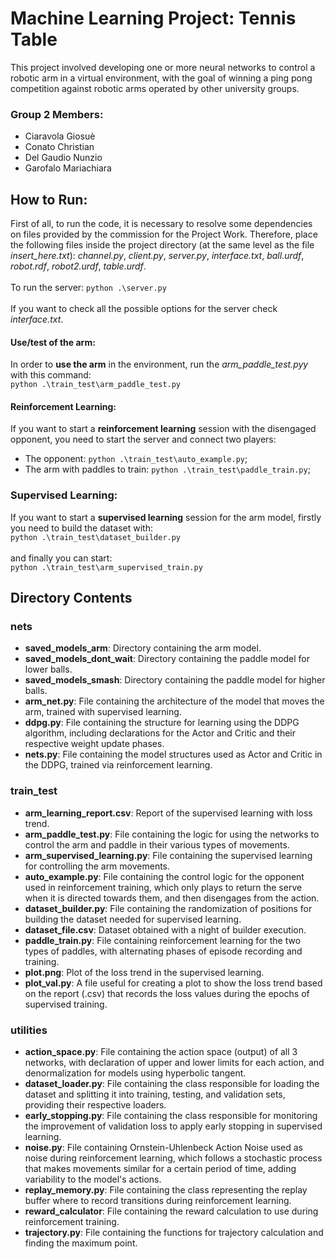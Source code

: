 # Machine Learning Project: Tennis Table
This project involved developing one or more neural networks to control a robotic arm in a virtual environment, with the goal of winning a ping pong competition against robotic arms operated by other university groups.

### Group 2 Members:
- Ciaravola Giosuè
- Conato Christian
- Del Gaudio Nunzio
- Garofalo Mariachiara

## How to Run:
First of all, to run the code, it is necessary to resolve some dependencies on files provided by the commission for the Project Work. Therefore, place the following files inside the project directory (at the same level as the file _insert_here.txt_): _channel.py_, _client.py_, _server.py_, _interface.txt_, _ball.urdf_, _robot.rdf_, _robot2.urdf_, _table.urdf_.\
\
To run the server:
`python .\server.py`\
\
If you want to check all the possible options for the server check _interface.txt_.


#### Use/test of the arm:
In order to **use the arm** in the environment, run the _arm_paddle_test.pyy_ with this command:\
`python .\train_test\arm_paddle_test.py`

#### Reinforcement Learning:
If you want to start a **reinforcement learning** session with the disengaged opponent, you need to start the server and connect two players:
- The opponent: `python .\train_test\auto_example.py`;
- The arm with paddles to train: `python .\train_test\paddle_train.py`;

### Supervised Learning:
If you want to start a **supervised learning** session for the arm model, firstly you need to build the dataset with:\
`python .\train_test\dataset_builder.py`\
\
and finally you can start:\
`python .\train_test\arm_supervised_train.py`

## Directory Contents

### nets
- **saved_models_arm**: Directory containing the arm model.
- **saved_models_dont_wait**: Directory containing the paddle model for lower balls.
- **saved_models_smash**: Directory containing the paddle model for higher balls.
- **arm_net.py**: File containing the architecture of the model that moves the arm, trained with supervised learning.
- **ddpg.py**: File containing the structure for learning using the DDPG algorithm, including declarations for the Actor and Critic and their respective weight update phases.
- **nets.py**: File containing the model structures used as Actor and Critic in the DDPG, trained via reinforcement learning.

### train_test
- **arm_learning_report.csv**: Report of the supervised learning with loss trend.
- **arm_paddle_test.py**: File containing the logic for using the networks to control the arm and paddle in their various types of movements.
- **arm_supervised_learning.py**: File containing the supervised learning for controlling the arm movements.
- **auto_example.py**: File containing the control logic for the opponent used in reinforcement training, which only plays to return the serve when it is directed towards them, and then disengages from the action.
- **dataset_builder.py**: File containing the randomization of positions for building the dataset needed for supervised learning.
- **dataset_file.csv**: Dataset obtained with a night of builder execution.
- **paddle_train.py**: File containing reinforcement learning for the two types of paddles, with alternating phases of episode recording and training.
- **plot.png**: Plot of the loss trend in the supervised learning.
- **plot_val.py**: A file useful for creating a plot to show the loss trend based on the report (.csv) that records the loss values during the epochs of supervised training.

### utilities
- **action_space.py**: File containing the action space (output) of all 3 networks, with declaration of upper and lower limits for each action, and denormalization for models using hyperbolic tangent.
- **dataset_loader.py**: File containing the class responsible for loading the dataset and splitting it into training, testing, and validation sets, providing their respective loaders.
- **early_stopping.py**: File containing the class responsible for monitoring the improvement of validation loss to apply early stopping in supervised learning.
- **noise.py**: File containing Ornstein-Uhlenbeck Action Noise used as noise during reinforcement learning, which follows a stochastic process that makes movements similar for a certain period of time, adding variability to the model's actions.
- **replay_memory.py**: File containing the class representing the replay buffer where to record transitions during reinforcement learning.
- **reward_calculator**: File containing the reward calculation to use during reinforcement training.
- **trajectory.py**: File containing the functions for trajectory calculation and finding the maximum point.
